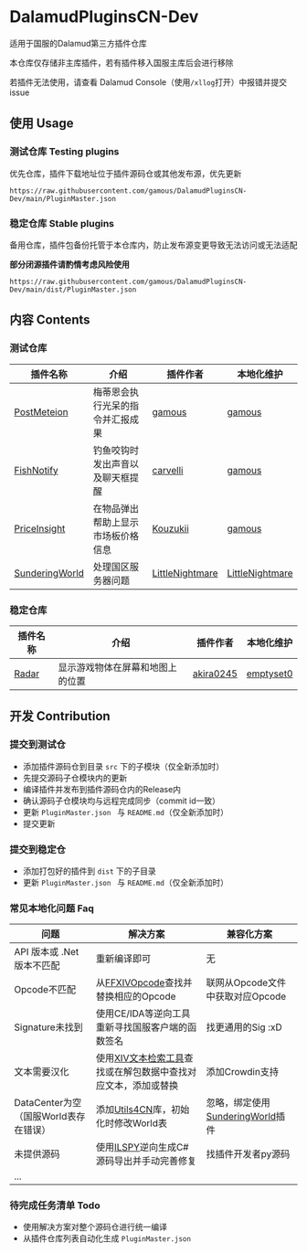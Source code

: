 # DalamudPluginsCN-Dev

适用于国服的Dalamud第三方插件仓库

本仓库仅存储非主库插件，若有插件移入国服主库后会进行移除

若插件无法使用，请查看 Dalamud Console（使用`/xllog`打开）中报错并提交 issue

## 使用 Usage

### 测试仓库 Testing plugins

优先仓库，插件下载地址位于插件源码仓或其他发布源，优先更新

`https://raw.githubusercontent.com/gamous/DalamudPluginsCN-Dev/main/PluginMaster.json`

### 稳定仓库 Stable plugins

备用仓库，插件包备份托管于本仓库内，防止发布源变更导致无法访问或无法适配

**部分闭源插件请酌情考虑风险使用**

`https://raw.githubusercontent.com/gamous/DalamudPluginsCN-Dev/main/dist/PluginMaster.json`



## 内容 Contents

### 测试仓库 

| 插件名称                                                     | 介绍                               | 插件作者                                              | 本地化维护                                            |
| ------------------------------------------------------------ | ---------------------------------- | ----------------------------------------------------- | ----------------------------------------------------- |
| [PostMeteion](https://github.com/gamous/PostMeteion)         | 梅蒂恩会执行光呆的指令并汇报成果   | [gamous](https://github.com/gamous)                   | [gamous](https://github.com/gamous)                   |
| [FishNotify](https://github.com/carvelli/Fish-Notify)        | 钓鱼咬钩时发出声音以及聊天框提醒   | [carvelli](https://github.com/carvelli)               | [gamous](https://github.com/gamous)                   |
| [PriceInsight](https://github.com/Kouzukii/ffxiv-priceinsight) | 在物品弹出帮助上显示市场板价格信息 | [Kouzukii](https://github.com/Kouzukii)               | [gamous](https://github.com/gamous)                   |
| [SunderingWorld](https://github.com/LittleNightmare/SunderingWorld) | 处理国区服务器问题                 | [LittleNightmare](https://github.com/LittleNightmare) | [LittleNightmare](https://github.com/LittleNightmare) |

### 稳定仓库 

| 插件名称                                              | 介绍                             | 插件作者                                  | 本地化维护                                |
| ----------------------------------------------------- | -------------------------------- | ----------------------------------------- | ----------------------------------------- |
| [Radar](https://github.com/emptyset0/Radar_akira0245) | 显示游戏物体在屏幕和地图上的位置 | [akira0245](https://github.com/akira0245) | [emptyset0](https://github.com/emptyset0) |

## 开发 Contribution

### 提交到测试仓

- 添加插件源码仓到目录 `src` 下的子模块（仅全新添加时）
- 先提交源码子仓模块内的更新
- 编译插件并发布到插件源码仓内的Release内
- 确认源码子仓模块均与远程完成同步（commit id一致）
- 更新 `PluginMaster.json ` 与 `README.md`（仅全新添加时）
- 提交更新

### 提交到稳定仓

- 添加打包好的插件到 `dist` 下的子目录
- 更新 `PluginMaster.json ` 与 `README.md`（仅全新添加时）



### 常见本地化问题 Faq

| 问题                                  | 解决方案                                                     | 兼容化方案                                                   |
| ------------------------------------- | ------------------------------------------------------------ | ------------------------------------------------------------ |
| API 版本或 .Net 版本不匹配            | 重新编译即可                                                 | 无                                                           |
| Opcode不匹配                          | 从[FFXIVOpcode](https://github.com/karashiiro/FFXIVOpcodes)查找并替换相应的Opcode | 联网从Opcode文件中获取对应Opcode                             |
| Signature未找到                       | 使用CE/IDA等逆向工具重新寻找国服客户端的函数签名             | 找更通用的Sig :xD                                            |
| 文本需要汉化                          | 使用[XIV文本检索工具](https://strings.wakingsands.com/)查找或在解包数据中查找对应文本，添加或替换 | 添加Crowdin支持                                              |
| DataCenter为空（国服World表存在错误） | 添加[Utils4CN](https://github.com/AsterOcclu/FFXIV_RpToolboxCN/tree/master/RoleplayersToolbox/Utils4CN)库，初始化时修改World表 | 忽略，绑定使用[SunderingWorld](https://github.com/LittleNightmare/SunderingWorld)插件 |
| 未提供源码                            | 使用[ILSPY](https://github.com/icsharpcode/ILSpy)逆向生成C#源码导出并手动完善修复 | 找插件开发者py源码                                           |
| ...                                   |                                                              |                                                              |

### 待完成任务清单 Todo

- 使用解决方案对整个源码仓进行统一编译
- 从插件仓库列表自动化生成 `PluginMaster.json ` 
